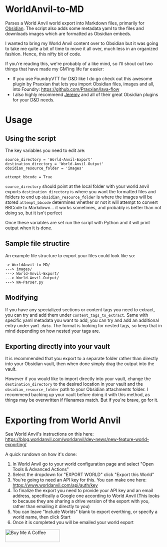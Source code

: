 # WorldAnvil-to-MD
Parses a World Anvil world export into Markdown files, primarily for [Obsidian](https://obsidian.md/). The script also adds some metadata yaml to the files and downloads images which are formatted as Obsidian embeds.

I wanted to bring my World Anvil content over to Obsidian but it was going to take me quite a bit of time to move it all over, much less in an organized fashion. Hence, this nifty bit of code.

If you're reading this, we're probably of a like mind, so I'll shout out two things that have made my GM'ing life far easier:
- If you use FoundryVTT for D&D like I do go check out this awesome plugin by Praxxian that lets you import Obsidian files, images and all, into Foundry: https://github.com/Praxxian/lava-flow
- I also highly recommend [Jeremy](https://github.com/valentine195) and all of their great Obsidian plugins for your D&D needs.

# Usage

## Using the script

The key variables you need to edit are:
```
source_directory = 'World-Anvil-Export'
destination_directory = 'World-Anvil-Output'
obsidian_resource_folder = 'images'

attempt_bbcode = True
```

``source_directory`` should point at the local folder with your world anvil exports
``destination_directory`` is where you want the formatted files and folders to end up
``obsidian_resource_folder`` is where the images will be stored
``attempt_bbcode`` determines whether or not it will attempt to convert BBCode to Markdown... it works sometimes, and probably is better than not doing so, but it isn't perfect

Once these variables are set run the script with Python and it will print output when it is done.

## Sample file structire

An example file structure to export your files could look like so:
```
-> WorldAnvil-to-MD/
---> images/
---> World-Anvil-Export/
---> World-Anvil-Output/
---> WA-Parser.py
```

## Modifying

If you have any specialized sections or content tags you need to extract, you can try and add them under ``content_tags_to_extract``. Same with specific yaml metadata you want to add, you can try and add an additional entry under ``yaml_data``. The format is looking for nested tags, so keep that in mind depending on how nested your tags are.

## Exporting directly into your vault
It is recommended that you export to a separate folder rather than directly into your Obsidian vault, then when done simply drag the output into the vault.

However if you would like to import directly into your vault, change the ``destination_directory`` to the desired location in your vault and the ``obsidian_resource_folder`` path to your Obsidian attachments folder. I recommend backing up your vault before doing it with this method, as things may be overwritten if filenames match. But if you're brave, go for it.

# Exporting from World Anvil

See World Anvil's instructions on this here: https://blog.worldanvil.com/worldanvil/dev-news/new-feature-world-exporting/

A quick rundown on how it's done:
1. In World Anvil go to your world configuration page and select "Open Tools & Advanced Actions"
2. Select the dropdown for "EXPORT WORLD" click "Export this World"
3. You're going to need an API key for this. You can make one here: https://www.worldanvil.com/api/auth/key
4. To finalize the export you need to provide your API key and an email address, specifically a Google one according to World Anvil (This looks to because they are sharing a drive version of the export with you, rather than emailing it directly to you)
5. You can leave "Include Worlds" blank to export everthing, or specify a world name, then click Start
6. Once it is completed you will be emailed your world export

<a href="https://www.buymeacoffee.com/nynir" target="_blank"><img src="https://cdn.buymeacoffee.com/buttons/default-orange.png" alt="Buy Me A Coffee" height="41" width="174"></a>
